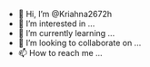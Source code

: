 - 👋 Hi, I’m @Kriahna2672h
- 👀 I’m interested in ...
- 🌱 I’m currently learning ...
- 💞️ I’m looking to collaborate on ...
- 📫 How to reach me ...

<!---
Kriahna2672h/Kriahna2672h is a ✨ special ✨ repository because its `README.md` (this file) appears on your GitHub profile.
You can click the Preview link to take a look at your changes.
--->
